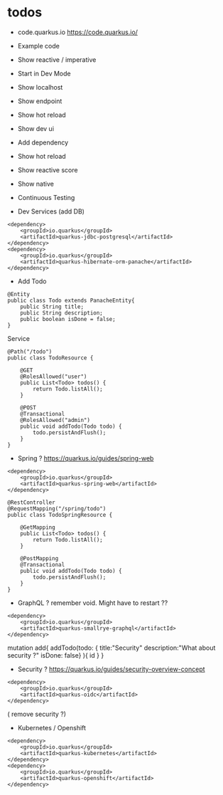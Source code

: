 # todos

- code.quarkus.io
    https://code.quarkus.io/
- Example code
- Show reactive / imperative
- Start in Dev Mode
- Show localhost
- Show endpoint
- Show hot reload
- Show dev ui
- Add dependency
- Show hot reload
- Show reactive score
- Show native

- Continuous Testing

- Dev Services (add DB)

```
<dependency>
    <groupId>io.quarkus</groupId>
    <artifactId>quarkus-jdbc-postgresql</artifactId>
</dependency>
<dependency>
    <groupId>io.quarkus</groupId>
    <artifactId>quarkus-hibernate-orm-panache</artifactId>
</dependency>
```

- Add Todo

```
@Entity
public class Todo extends PanacheEntity{
    public String title;
    public String description;
    public boolean isDone = false;
}
```

Service

```
@Path("/todo")
public class TodoResource {

    @GET
    @RolesAllowed("user")
    public List<Todo> todos() {
        return Todo.listAll();
    }
    
    @POST
    @Transactional
    @RolesAllowed("admin")
    public void addTodo(Todo todo) {
        todo.persistAndFlush();
    }
}
```

- Spring ? https://quarkus.io/guides/spring-web

```
<dependency>
    <groupId>io.quarkus</groupId>
    <artifactId>quarkus-spring-web</artifactId>
</dependency>
```

```
@RestController
@RequestMapping("/spring/todo")
public class TodoSpringResource {

    @GetMapping
    public List<Todo> todos() {
        return Todo.listAll();
    }
    
    @PostMapping
    @Transactional
    public void addTodo(Todo todo) {
        todo.persistAndFlush();
    }
}
```

- GraphQL ? remember void. Might have to restart ??

```
<dependency>
    <groupId>io.quarkus</groupId>
    <artifactId>quarkus-smallrye-graphql</artifactId>
</dependency>
```

mutation add{
  addTodo(todo: { 
    		title:"Security"
        description:"What about security ?"
    		isDone: false}
  		){
    id
  }
}

- Security ? https://quarkus.io/guides/security-overview-concept

```
<dependency>
    <groupId>io.quarkus</groupId>
    <artifactId>quarkus-oidc</artifactId>
</dependency>
```

( remove security ?)

- Kubernetes / Openshift

```
<dependency>
    <groupId>io.quarkus</groupId>
    <artifactId>quarkus-kubernetes</artifactId>
</dependency>
<dependency>
    <groupId>io.quarkus</groupId>
    <artifactId>quarkus-openshift</artifactId>
</dependency>
```